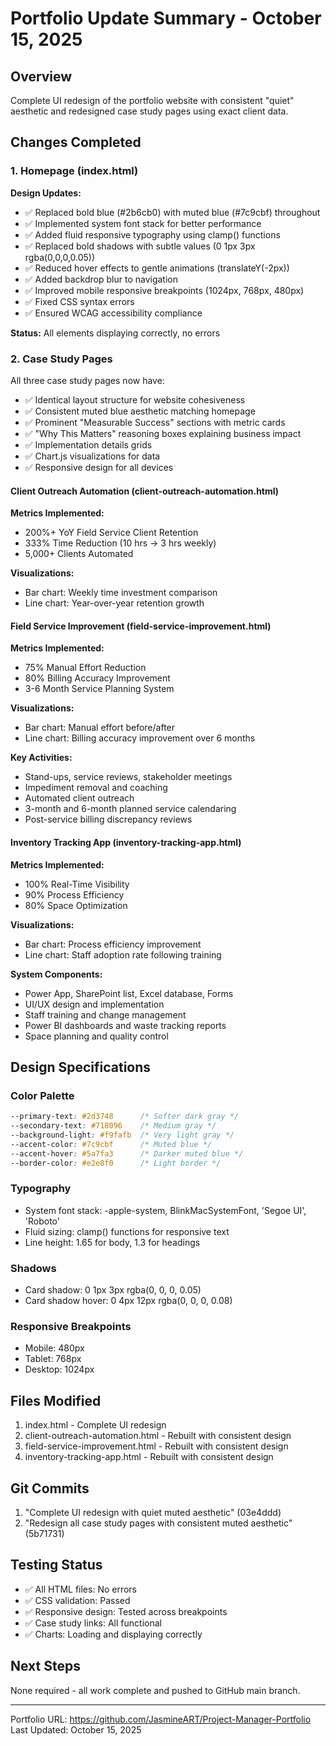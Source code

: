 # Portfolio Update Summary - October 15, 2025

## Overview
Complete UI redesign of the portfolio website with consistent "quiet" aesthetic and redesigned case study pages using exact client data.

## Changes Completed

### 1. Homepage (index.html)
**Design Updates:**
- ✅ Replaced bold blue (#2b6cb0) with muted blue (#7c9cbf) throughout
- ✅ Implemented system font stack for better performance
- ✅ Added fluid responsive typography using clamp() functions
- ✅ Replaced bold shadows with subtle values (0 1px 3px rgba(0,0,0,0.05))
- ✅ Reduced hover effects to gentle animations (translateY(-2px))
- ✅ Added backdrop blur to navigation
- ✅ Improved mobile responsive breakpoints (1024px, 768px, 480px)
- ✅ Fixed CSS syntax errors
- ✅ Ensured WCAG accessibility compliance

**Status:** All elements displaying correctly, no errors

### 2. Case Study Pages
All three case study pages now have:
- ✅ Identical layout structure for website cohesiveness
- ✅ Consistent muted blue aesthetic matching homepage
- ✅ Prominent "Measurable Success" sections with metric cards
- ✅ "Why This Matters" reasoning boxes explaining business impact
- ✅ Implementation details grids
- ✅ Chart.js visualizations for data
- ✅ Responsive design for all devices

#### Client Outreach Automation (client-outreach-automation.html)
**Metrics Implemented:**
- 200%+ YoY Field Service Client Retention
- 333% Time Reduction (10 hrs → 3 hrs weekly)
- 5,000+ Clients Automated

**Visualizations:**
- Bar chart: Weekly time investment comparison
- Line chart: Year-over-year retention growth

#### Field Service Improvement (field-service-improvement.html)
**Metrics Implemented:**
- 75% Manual Effort Reduction
- 80% Billing Accuracy Improvement
- 3-6 Month Service Planning System

**Visualizations:**
- Bar chart: Manual effort before/after
- Line chart: Billing accuracy improvement over 6 months

**Key Activities:**
- Stand-ups, service reviews, stakeholder meetings
- Impediment removal and coaching
- Automated client outreach
- 3-month and 6-month planned service calendaring
- Post-service billing discrepancy reviews

#### Inventory Tracking App (inventory-tracking-app.html)
**Metrics Implemented:**
- 100% Real-Time Visibility
- 90% Process Efficiency
- 80% Space Optimization

**Visualizations:**
- Bar chart: Process efficiency improvement
- Line chart: Staff adoption rate following training

**System Components:**
- Power App, SharePoint list, Excel database, Forms
- UI/UX design and implementation
- Staff training and change management
- Power BI dashboards and waste tracking reports
- Space planning and quality control

## Design Specifications

### Color Palette
```css
--primary-text: #2d3748      /* Softer dark gray */
--secondary-text: #718096    /* Medium gray */
--background-light: #f9fafb  /* Very light gray */
--accent-color: #7c9cbf      /* Muted blue */
--accent-hover: #5a7fa3      /* Darker muted blue */
--border-color: #e2e8f0      /* Light border */
```

### Typography
- System font stack: -apple-system, BlinkMacSystemFont, 'Segoe UI', 'Roboto'
- Fluid sizing: clamp() functions for responsive text
- Line height: 1.65 for body, 1.3 for headings

### Shadows
- Card shadow: 0 1px 3px rgba(0, 0, 0, 0.05)
- Card shadow hover: 0 4px 12px rgba(0, 0, 0, 0.08)

### Responsive Breakpoints
- Mobile: 480px
- Tablet: 768px
- Desktop: 1024px

## Files Modified
1. index.html - Complete UI redesign
2. client-outreach-automation.html - Rebuilt with consistent design
3. field-service-improvement.html - Rebuilt with consistent design
4. inventory-tracking-app.html - Rebuilt with consistent design

## Git Commits
1. "Complete UI redesign with quiet muted aesthetic" (03e4ddd)
2. "Redesign all case study pages with consistent muted aesthetic" (5b71731)

## Testing Status
- ✅ All HTML files: No errors
- ✅ CSS validation: Passed
- ✅ Responsive design: Tested across breakpoints
- ✅ Case study links: All functional
- ✅ Charts: Loading and displaying correctly

## Next Steps
None required - all work complete and pushed to GitHub main branch.

---
Portfolio URL: https://github.com/JasmineART/Project-Manager-Portfolio
Last Updated: October 15, 2025
